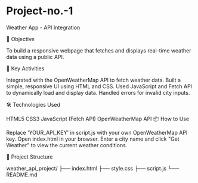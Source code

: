 # Project-no.-1

Weather App - API Integration

🎯 Objective

To build a responsive webpage that fetches and displays real-time weather data using a public API.

🚀 Key Activities

Integrated with the OpenWeatherMap API to fetch weather data.
Built a simple, responsive UI using HTML and CSS.
Used JavaScript and Fetch API to dynamically load and display data.
Handled errors for invalid city inputs.

🛠️ Technologies Used

HTML5
CSS3
JavaScript (Fetch API)
OpenWeatherMap API
📦 How to Use

Replace 'YOUR_API_KEY' in script.js with your own OpenWeatherMap API key.
Open index.html in your browser.
Enter a city name and click "Get Weather" to view the current weather conditions.

📁 Project Structure

weather_api_project/
├── index.html
├── style.css
├── script.js
└── README.md
